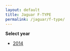 ```yaml
---
layout: default
title: Jaguar F-TYPE
permalink: /jaguar/f-type/
---
```

**Select year**

- [2014](/jaguar/f-type//)
